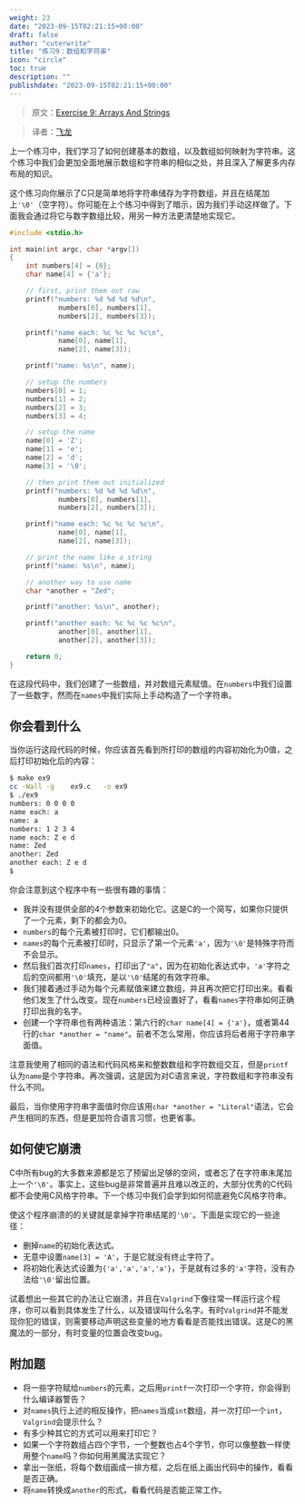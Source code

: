 ```yaml
---
weight: 23
date: "2023-09-15T02:21:15+00:00"
draft: false
author: "cuterwrite"
title: "练习9：数组和字符串"
icon: "circle"
toc: true
description: ""
publishdate: "2023-09-15T02:21:15+00:00"
---
```




> 原文：[Exercise 9: Arrays And Strings](http://c.learncodethehardway.org/book/ex9.html)

> 译者：[飞龙](https://github.com/wizardforcel)

上一个练习中，我们学习了如何创建基本的数组，以及数组如何映射为字符串。这个练习中我们会更加全面地展示数组和字符串的相似之处，并且深入了解更多内存布局的知识。

这个练习向你展示了C只是简单地将字符串储存为字符数组，并且在结尾加上`'\0'`（空字符）。你可能在上个练习中得到了暗示，因为我们手动这样做了。下面我会通过将它与数字数组比较，用另一种方法更清楚地实现它。

```c
#include <stdio.h>

int main(int argc, char *argv[])
{
    int numbers[4] = {0};
    char name[4] = {'a'};

    // first, print them out raw
    printf("numbers: %d %d %d %d\n",
            numbers[0], numbers[1],
            numbers[2], numbers[3]);

    printf("name each: %c %c %c %c\n",
            name[0], name[1],
            name[2], name[3]);

    printf("name: %s\n", name);

    // setup the numbers
    numbers[0] = 1;
    numbers[1] = 2;
    numbers[2] = 3;
    numbers[3] = 4;

    // setup the name
    name[0] = 'Z';
    name[1] = 'e';
    name[2] = 'd';
    name[3] = '\0';

    // then print them out initialized
    printf("numbers: %d %d %d %d\n",
            numbers[0], numbers[1],
            numbers[2], numbers[3]);

    printf("name each: %c %c %c %c\n",
            name[0], name[1],
            name[2], name[3]);

    // print the name like a string
    printf("name: %s\n", name);

    // another way to use name
    char *another = "Zed";

    printf("another: %s\n", another);

    printf("another each: %c %c %c %c\n",
            another[0], another[1],
            another[2], another[3]);

    return 0;
}
```

在这段代码中，我们创建了一些数组，并对数组元素赋值。在`numbers`中我们设置了一些数字，然而在`names`中我们实际上手动构造了一个字符串。

## 你会看到什么

当你运行这段代码的时候，你应该首先看到所打印的数组的内容初始化为0值，之后打印初始化后的内容：

```sh
$ make ex9
cc -Wall -g    ex9.c   -o ex9
$ ./ex9
numbers: 0 0 0 0
name each: a   
name: a
numbers: 1 2 3 4
name each: Z e d
name: Zed
another: Zed
another each: Z e d
$
```

你会注意到这个程序中有一些很有趣的事情：

+ 我并没有提供全部的4个参数来初始化它。这是C的一个简写，如果你只提供了一个元素，剩下的都会为0。
+ `numbers`的每个元素被打印时，它们都输出0。
+ `names`的每个元素被打印时，只显示了第一个元素`'a'`，因为`'\0'`是特殊字符而不会显示。
+ 然后我们首次打印`names`，打印出了`"a"`，因为在初始化表达式中，`'a'`字符之后的空间都用`'\0'`填充，是以`'\0'`结尾的有效字符串。
+ 我们接着通过手动为每个元素赋值来建立数组，并且再次把它打印出来。看看他们发生了什么改变。现在`numbers`已经设置好了，看看`names`字符串如何正确打印出我的名字。
+ 创建一个字符串也有两种语法：第六行的`char name[4] = {'a'}`，或者第44行的`char *another = "name"`。前者不怎么常用，你应该将后者用于字符串字面值。

注意我使用了相同的语法和代码风格来和整数数组和字符数组交互，但是`printf`认为`name`是个字符串。再次强调，这是因为对C语言来说，字符数组和字符串没有什么不同。

最后，当你使用字符串字面值时你应该用`char *another = "Literal"`语法，它会产生相同的东西，但是更加符合语言习惯，也更省事。

## 如何使它崩溃

C中所有bug的大多数来源都是忘了预留出足够的空间，或者忘了在字符串末尾加上一个`'\0'`。事实上，这些bug是非常普遍并且难以改正的，大部分优秀的C代码都不会使用C风格字符串。下一个练习中我们会学到如何彻底避免C风格字符串。

使这个程序崩溃的的关键就是拿掉字符串结尾的`'\0'`。下面是实现它的一些途径：

+ 删掉`name`的初始化表达式。
+ 无意中设置`name[3] = 'A'`，于是它就没有终止字符了。
+ 将初始化表达式设置为`{'a','a','a','a'}`，于是就有过多的`'a'`字符，没有办法给`'\0'`留出位置。

试着想出一些其它的办法让它崩溃，并且在`Valgrind`下像往常一样运行这个程序，你可以看到具体发生了什么，以及错误叫什么名字。有时`Valgrind`并不能发现你犯的错误，则需要移动声明这些变量的地方看看是否能找出错误。这是C的黑魔法的一部分，有时变量的位置会改变bug。

## 附加题

+ 将一些字符赋给`numbers`的元素，之后用`printf`一次打印一个字符，你会得到什么编译器警告？
+ 对`names`执行上述的相反操作，把`names`当成`int`数组，并一次打印一个`int`，`Valgrind`会提示什么？
+ 有多少种其它的方式可以用来打印它？
+ 如果一个字符数组占四个字节，一个整数也占4个字节，你可以像整数一样使用整个`name`吗？你如何用黑魔法实现它？
+ 拿出一张纸，将每个数组画成一排方框，之后在纸上画出代码中的操作，看看是否正确。
+ 将`name`转换成`another`的形式，看看代码是否能正常工作。
